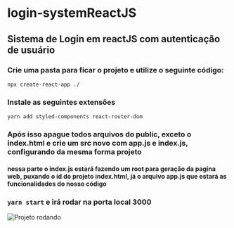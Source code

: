 # login-systemReactJS

## Sistema de Login em reactJS com autenticação de usuário

### Crie uma pasta para ficar o projeto e utilize o seguinte código:

`npx create-react-app ./`

### Instale as seguintes extensões

`yarn add styled-components react-router-dom`

### Após isso apague todos arquivos do public, exceto o index.html e crie um src novo com app.js e index.js, configurando da mesma forma projeto

#### nessa parte o index.js estará fazendo um root para geração da pagina web, puxando o id do projeto index.html, já o arquivo app.js que estará as funcionalidades do nosso código

### `yarn start` e irá rodar na porta local 3000

![Projeto rodando](projetoapp.png)